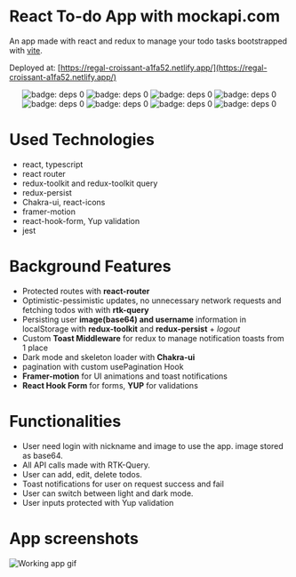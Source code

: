 # React To-do App with mockapi.com
An app made with react and redux to manage your todo tasks bootstrapped with [vite](https://vitejs.dev/).

Deployed at: [https://regal-croissant-a1fa52.netlify.app/](https://regal-croissant-a1fa52.netlify.app/)
<p align="center">
  <img alt="badge: deps 0" src="https://img.shields.io/badge/react-%2320232a.svg?style=flat-square&logo=react&logoColor=%2361DAFB" />
  <img alt="badge: deps 0" src="https://img.shields.io/badge/typescript-%23007ACC.svg?style=flat-square&logo=typescript&logoColor=white" />
  <img alt="badge: deps 0" src="https://img.shields.io/badge/React_Router-CA4245?style=flat-square&logo=react-router&logoColor=white" />
  <img alt="badge: deps 0" src="https://img.shields.io/badge/redux-%23593d88.svg?style=flat-square&logo=redux&logoColor=white" />
  <img alt="badge: deps 0" src="https://img.shields.io/badge/React%20Hook%20Form-%23EC5990.svg?style=flat-square&logo=reacthookform&logoColor=white" />
  <img alt="badge: deps 0" src="https://img.shields.io/badge/chakra-%234ED1C5.svg?style=flat-square&logo=chakraui&logoColor=white" />
  <img alt="badge: deps 0" src="https://img.shields.io/badge/Framer-black?style=flat-square&logo=framer&logoColor=blue" />
  <img alt="badge: deps 0" src="https://img.shields.io/badge/-jest-%23C21325?style=flat-square&logo=jest&logoColor=white" />
</p>

# Used Technologies
- react, typescript
- react router
- redux-toolkit and redux-toolkit query
- redux-persist
- Chakra-ui, react-icons
- framer-motion
- react-hook-form, Yup validation
- jest 




# Background Features
- Protected routes with **react-router**
- Optimistic-pessimistic updates, no unnecessary network requests and fetching todos with with **rtk-query**
- Persisting user **image(base64) and username** information in localStorage with **redux-toolkit** and **redux-persist** + _logout_ 
- Custom **Toast Middleware** for redux to manage notification toasts from 1 place
- Dark mode and skeleton loader with **Chakra-ui**
- pagination with custom usePagination Hook
- **Framer-motion** for UI animations and toast notifications
- **React Hook Form** for forms, **YUP** for validations

# Functionalities
- User need login with nickname and image to use the app. image stored as base64.
- All API calls made with RTK-Query. 
- User can add, edit, delete todos.
- Toast notifications for user on request success and fail 
- User can switch between light and dark mode.
- User inputs protected with Yup validation 

# App screenshots

![Working app gif](https://github.com/ouzkagan/reactjs-rtk-query-chakra-ui-todo-app/blob/master/app-working.gif)

